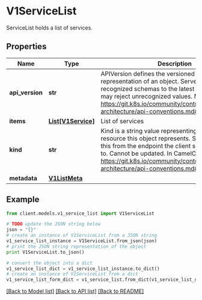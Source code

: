 # V1ServiceList

ServiceList holds a list of services.

## Properties
Name | Type | Description | Notes
------------ | ------------- | ------------- | -------------
**api_version** | **str** | APIVersion defines the versioned schema of this representation of an object. Servers should convert recognized schemas to the latest internal value, and may reject unrecognized values. More info: https://git.k8s.io/community/contributors/devel/sig-architecture/api-conventions.md#resources | [optional] 
**items** | [**List[V1Service]**](V1Service.md) | List of services | 
**kind** | **str** | Kind is a string value representing the REST resource this object represents. Servers may infer this from the endpoint the client submits requests to. Cannot be updated. In CamelCase. More info: https://git.k8s.io/community/contributors/devel/sig-architecture/api-conventions.md#types-kinds | [optional] 
**metadata** | [**V1ListMeta**](V1ListMeta.md) |  | [optional] 

## Example

```python
from client.models.v1_service_list import V1ServiceList

# TODO update the JSON string below
json = "{}"
# create an instance of V1ServiceList from a JSON string
v1_service_list_instance = V1ServiceList.from_json(json)
# print the JSON string representation of the object
print V1ServiceList.to_json()

# convert the object into a dict
v1_service_list_dict = v1_service_list_instance.to_dict()
# create an instance of V1ServiceList from a dict
v1_service_list_form_dict = v1_service_list.from_dict(v1_service_list_dict)
```
[[Back to Model list]](../README.md#documentation-for-models) [[Back to API list]](../README.md#documentation-for-api-endpoints) [[Back to README]](../README.md)


